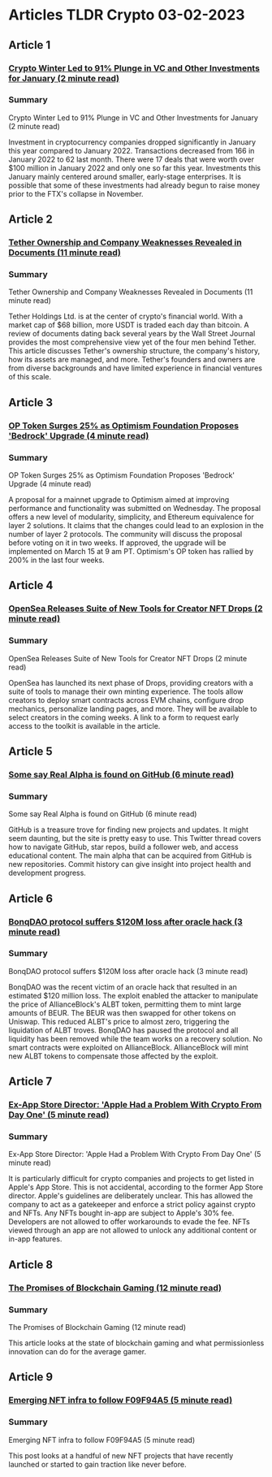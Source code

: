 # Articles TLDR Crypto 03-02-2023

## Article 1
### [Crypto Winter Led to 91% Plunge in VC and Other Investments for January (2 minute read)](https://tldr.tech)
### Summary 
 Crypto Winter Led to 91% Plunge in VC and Other Investments for January (2 minute read)

Investment in cryptocurrency companies dropped significantly in January this year compared to January 2022. Transactions decreased from 166 in January 2022 to 62 last month. There were 17 deals that were worth over $100 million in January 2022 and only one so far this year. Investments this January mainly centered around smaller, early-stage enterprises. It is possible that some of these investments had already begun to raise money prior to the FTX's collapse in November.

## Article 2
### [Tether Ownership and Company Weaknesses Revealed in Documents (11 minute read)](https://tldr.tech)
### Summary 
 Tether Ownership and Company Weaknesses Revealed in Documents (11 minute read)

Tether Holdings Ltd. is at the center of crypto's financial world. With a market cap of $68 billion, more USDT is traded each day than bitcoin. A review of documents dating back several years by the Wall Street Journal provides the most comprehensive view yet of the four men behind Tether. This article discusses Tether's ownership structure, the company's history, how its assets are managed, and more. Tether's founders and owners are from diverse backgrounds and have limited experience in financial ventures of this scale.

## Article 3
### [OP Token Surges 25% as Optimism Foundation Proposes 'Bedrock' Upgrade (4 minute read)](https://tldr.tech)
### Summary 
 OP Token Surges 25% as Optimism Foundation Proposes 'Bedrock' Upgrade (4 minute read)

A proposal for a mainnet upgrade to Optimism aimed at improving performance and functionality was submitted on Wednesday. The proposal offers a new level of modularity, simplicity, and Ethereum equivalence for layer 2 solutions. It claims that the changes could lead to an explosion in the number of layer 2 protocols. The community will discuss the proposal before voting on it in two weeks. If approved, the upgrade will be implemented on March 15 at 9 am PT. Optimism's OP token has rallied by 200% in the last four weeks.

## Article 4
### [OpenSea Releases Suite of New Tools for Creator NFT Drops (2 minute read)](https://tldr.tech)
### Summary 
 OpenSea Releases Suite of New Tools for Creator NFT Drops (2 minute read)

OpenSea has launched its next phase of Drops, providing creators with a suite of tools to manage their own minting experience. The tools allow creators to deploy smart contracts across EVM chains, configure drop mechanics, personalize landing pages, and more. They will be available to select creators in the coming weeks. A link to a form to request early access to the toolkit is available in the article.

## Article 5
### [Some say Real Alpha is found on GitHub (6 minute read)](https://tldr.tech)
### Summary 
 Some say Real Alpha is found on GitHub (6 minute read)

GitHub is a treasure trove for finding new projects and updates. It might seem daunting, but the site is pretty easy to use. This Twitter thread covers how to navigate GitHub, star repos, build a follower web, and access educational content. The main alpha that can be acquired from GitHub is new repositories. Commit history can give insight into project health and development progress.

## Article 6
### [BonqDAO protocol suffers $120M loss after oracle hack (3 minute read)](https://tldr.tech)
### Summary 
 BonqDAO protocol suffers $120M loss after oracle hack (3 minute read)

BonqDAO was the recent victim of an oracle hack that resulted in an estimated $120 million loss. The exploit enabled the attacker to manipulate the price of AllianceBlock's ALBT token, permitting them to mint large amounts of BEUR. The BEUR was then swapped for other tokens on Uniswap. This reduced ALBT's price to almost zero, triggering the liquidation of ALBT troves. BonqDAO has paused the protocol and all liquidity has been removed while the team works on a recovery solution. No smart contracts were exploited on AllianceBlock. AllianceBlock will mint new ALBT tokens to compensate those affected by the exploit.

## Article 7
### [Ex-App Store Director: 'Apple Had a Problem With Crypto From Day One' (5 minute read)](https://tldr.tech)
### Summary 
 Ex-App Store Director: 'Apple Had a Problem With Crypto From Day One' (5 minute read)

It is particularly difficult for crypto companies and projects to get listed in Apple's App Store. This is not accidental, according to the former App Store director. Apple's guidelines are deliberately unclear. This has allowed the company to act as a gatekeeper and enforce a strict policy against crypto and NFTs. Any NFTs bought in-app are subject to Apple's 30% fee. Developers are not allowed to offer workarounds to evade the fee. NFTs viewed through an app are not allowed to unlock any additional content or in-app features.

## Article 8
### [The Promises of Blockchain Gaming (12 minute read)](https://tldr.tech)
### Summary 
 The Promises of Blockchain Gaming (12 minute read)

This article looks at the state of blockchain gaming and what permissionless innovation can do for the average gamer.</span>

## Article 9
### [Emerging NFT infra to follow F09F94A5 (5 minute read)](https://tldr.tech)
### Summary 
 Emerging NFT infra to follow F09F94A5 (5 minute read)

This post looks at a handful of new NFT projects that have recently launched or started to gain traction like never before.


